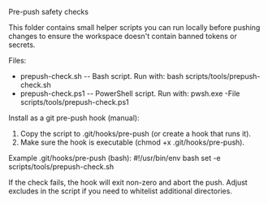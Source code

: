 Pre-push safety checks

This folder contains small helper scripts you can run locally before pushing changes to ensure the workspace doesn't contain banned tokens or secrets.

Files:

- prepush-check.sh -- Bash script. Run with: bash scripts/tools/prepush-check.sh
- prepush-check.ps1 -- PowerShell script. Run with: pwsh.exe -File scripts/tools/prepush-check.ps1

Install as a git pre-push hook (manual):

1. Copy the script to .git/hooks/pre-push (or create a hook that runs it).
2. Make sure the hook is executable (chmod +x .git/hooks/pre-push).

Example .git/hooks/pre-push (bash):
#!/usr/bin/env bash
set -e
scripts/tools/prepush-check.sh

If the check fails, the hook will exit non-zero and abort the push. Adjust excludes in the script if you need to whitelist additional directories.
